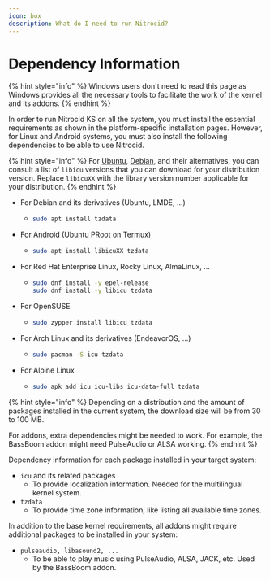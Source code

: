 ```yaml
---
icon: box
description: What do I need to run Nitrocid?
---
```


# Dependency Information

{% hint style="info" %}
Windows users don't need to read this page as Windows provides all the necessary tools to facilitate the work of the kernel and its addons.
{% endhint %}

In order to run Nitrocid KS on all the system, you must install the essential requirements as shown in the platform-specific installation pages. However, for Linux and Android systems, you must also install the following dependencies to be able to use Nitrocid.

{% hint style="info" %}
For [Ubuntu](https://packages.ubuntu.com/search?keywords=icu\&searchon=sourcenames), [Debian](https://packages.debian.org/search?suite=all\&searchon=sourcenames\&keywords=icu), and their alternatives, you can consult a list of `libicu` versions that you can download for your distribution version. Replace `libicuXX` with the library version number applicable for your distribution.
{% endhint %}

* For Debian and its derivatives (Ubuntu, LMDE, ...)
  * ```sh
    sudo apt install tzdata
    ```
* For Android (Ubuntu PRoot on Termux)
  * ```sh
    sudo apt install libicuXX tzdata
    ```
* For Red Hat Enterprise Linux, Rocky Linux, AlmaLinux, ...
  * ```sh
    sudo dnf install -y epel-release
    sudo dnf install -y libicu tzdata
    ```
* For OpenSUSE
  * ```sh
    sudo zypper install libicu tzdata
    ```
* For Arch Linux and its derivatives (EndeavorOS, ...)
  * ```sh
    sudo pacman -S icu tzdata
    ```
* For Alpine Linux
  * ```sh
    sudo apk add icu icu-libs icu-data-full tzdata
    ```

{% hint style="info" %}
Depending on a distribution and the amount of packages installed in the current system, the download size will be from 30 to 100 MB.

For addons, extra dependencies might be needed to work. For example, the BassBoom addon might need PulseAudio or ALSA working.
{% endhint %}

Dependency information for each package installed in your target system:

* `icu` and its related packages
  * To provide localization information. Needed for the multilingual kernel system.
* `tzdata`
  * To provide time zone information, like listing all available time zones.

In addition to the base kernel requirements, all addons might require additional packages to be installed in your system:

* `pulseaudio, libasound2, ...`
  * To be able to play music using PulseAudio, ALSA, JACK, etc. Used by the BassBoom addon.
